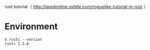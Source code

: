 rust tutorial（ http://jaredonline.svbtle.com/roguelike-tutorial-in-rust ）


# Environment

```shell
$ rustc --version
rustc 1.3.0
```

